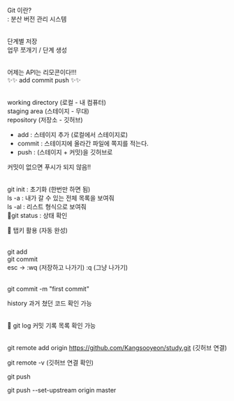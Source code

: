 Git 이란? <br>
: 분산 버전 관리 시스템<br><br>

단계별 저장<br>
업무 쪼개기 / 단계 생성<br><br>

어제는 API는 리모콘이다!!!<br>
✨✨ add commit push ✨✨<br><br>

working directory (로컬 - 내 컴퓨터)<br>
staging area (스테이지 - 무대)<br>
repository (저장소 - 깃허브)<br>

- add : 스테이지 추가 (로컬에서 스테이지로)
- commit : 스테이지에 올라간 파일에 쪽지를 적는다.
- push : (스테이지 + 커밋)을 깃허브로

커밋이 없으면 푸시가 되지 않음!!<br><br>

git init : 초기화 (한번만 하면 됨)<br>
ls -a : 내가 갈 수 있는 전체 목록을 보여줘<br>
ls -al : 리스트 형식으로 보여줘<br>
📌git status : 상태 확인<br>

📌 탭키 활용 (자동 완성)<br><br>

git add<br>
git commit<br>
esc -> :wq (저장하고 나가기) :q (그냥 나가기)<br><br>

git commit -m "first commit"<br>

history 과거 쳤던 코드 확인 가능<br><br>

📌 git log 커밋 기록 목록 확인 가능<br><br>

git remote add origin https://github.com/Kangsooyeon/study.git (깃허브 연결)<br>

git remote -v (깃허브 연결 확인)<br>

git push<br>

git push --set-upstream origin master<br>